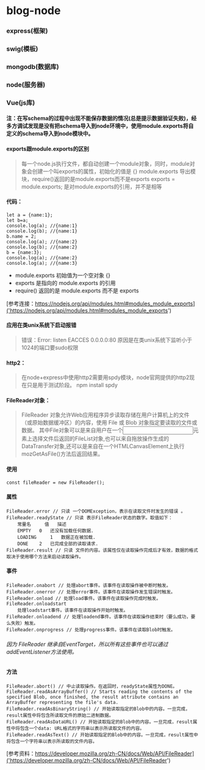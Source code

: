 # blog-node

### express(框架)
### swig(模板)
### mongodb(数据库)
### node(服务器)
### Vue(js库)

#### 注：在写schema的过程中出现不能保存数据的情况(总是提示数据验证失败)，经多方调试发现是没有把schema导入到node环境中，使用module.exports将自定义的schema导入到node模块中。


#### exports跟module.exports的区别
> 每一个node.js执行文件，都自动创建一个module对象，同时，module对象会创建一个叫exports的属性，初始化的值是 {}
> module.exports 导出模块，require()返回的是module.exports而不是exports
> exports = module.exports; 是对module.exports的引用，并不是相等
	
#### 代码：
	let a = {name:1};
	let b=a;
	console.log(a); //{name:1}
	console.log(b); //{name:1}
	b.name = 2;
	console.log(a); //{name:2}
	console.log(b); //{name:2}
	b = {name:3};
	console.log(a); //{name:2}
	console.log(a); //{name:3}

* module.exports 初始值为一个空对象 {}
* exports 是指向的 module.exports 的引用
* require() 返回的是 module.exports 而不是 exports

[参考连接：https://nodejs.org/api/modules.html#modules_module_exports]('https://nodejs.org/api/modules.html#modules_module_exports')


#### 应用在类unix系统下启动报错
> 错误：Error: listen EACCES 0.0.0.0:80
> 原因是在类unix系统下监听小于1024的端口要sudo权限

#### http2：
> 在node+express中使用http2需要用spdy模块，node官网提供的http2现在只是用于测试阶段。
    npm install spdy


#### FileReader对象：
> FileReader 对象允许Web应用程序异步读取存储在用户计算机上的文件（或原始数据缓冲区）的内容，使用 File 或 Blob 对象指定要读取的文件或数据。
> 其中File对象可以是来自用户在一个<input>元素上选择文件后返回的FileList对象,也可以来自拖放操作生成的 DataTransfer对象,还可以是来自在一个HTMLCanvasElement上执行mozGetAsFile()方法后返回结果。

#### 使用
    const fileReader = new FileReader();

#### 属性
    FileReader.error // 只读 一个DOMException，表示在读取文件时发生的错误 。
    FileReader.readyState // 只读 表示FileReader状态的数字。取值如下：
        常量名 	值 	描述
        EMPTY 	0 	还没有加载任何数据.
        LOADING 	1 	数据正在被加载.
        DONE 	2 	已完成全部的读取请求.
    FileReader.result // 只读 文件的内容。该属性仅在读取操作完成后才有效，数据的格式取决于使用哪个方法来启动读取操作。
#### 事件
    FileReader.onabort // 处理abort事件。该事件在读取操作被中断时触发。
    FileReader.onerror // 处理error事件。该事件在读取操作发生错误时触发。
    FileReader.onload // 处理load事件。该事件在读取操作完成时触发。
    FileReader.onloadstart
        处理loadstart事件。该事件在读取操作开始时触发。
    FileReader.onloadend // 处理loadend事件。该事件在读取操作结束时（要么成功，要么失败）触发。
    FileReader.onprogress // 处理progress事件。该事件在读取Blob时触发。
###### 因为 FileReader 继承自EventTarget，所以所有这些事件也可以通过addEventListener方法使用。

#### 方法
    FileReader.abort() // 中止读取操作。在返回时，readyState属性为DONE。
    FileReader.readAsArrayBuffer() // Starts reading the contents of the specified Blob, once finished, the result attribute contains an ArrayBuffer representing the file's data.
    FileReader.readAsBinaryString() // 开始读取指定的Blob中的内容。一旦完成，result属性中将包含所读取文件的原始二进制数据。
    FileReader.readAsDataURL() // 开始读取指定的Blob中的内容。一旦完成，result属性中将包含一个data: URL格式的字符串以表示所读取文件的内容。
    FileReader.readAsText() // 开始读取指定的Blob中的内容。一旦完成，result属性中将包含一个字符串以表示所读取的文件内容。
    
 [参考资料：https://developer.mozilla.org/zh-CN/docs/Web/API/FileReader]('https://developer.mozilla.org/zh-CN/docs/Web/API/FileReader')

